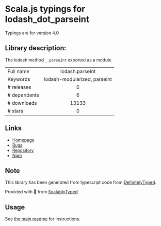 
# Scala.js typings for lodash_dot_parseint

Typings are for version 4.0

## Library description:
The lodash method `_.parseInt` exported as a module.

|                    |                 |
| ------------------ | :-------------: |
| Full name          | lodash.parseint |
| Keywords           | lodash-modularized, parseint |
| # releases         | 0 |
| # dependents       | 6 |
| # downloads        | 13133 |
| # stars            | 0 |

## Links
- [Homepage](https://lodash.com/)
- [Bugs](https://github.com/lodash/lodash/issues)
- [Repository](https://github.com/lodash/lodash)
- [Npm](https://www.npmjs.com/package/lodash.parseint)
    


## Note
This library has been generated from typescript code from [DefinitelyTyped](https://definitelytyped.org).

Provided with :purple_heart: from [ScalablyTyped](https://github.com/oyvindberg/ScalablyTyped)

## Usage
See [the main readme](../../readme.md) for instructions.


